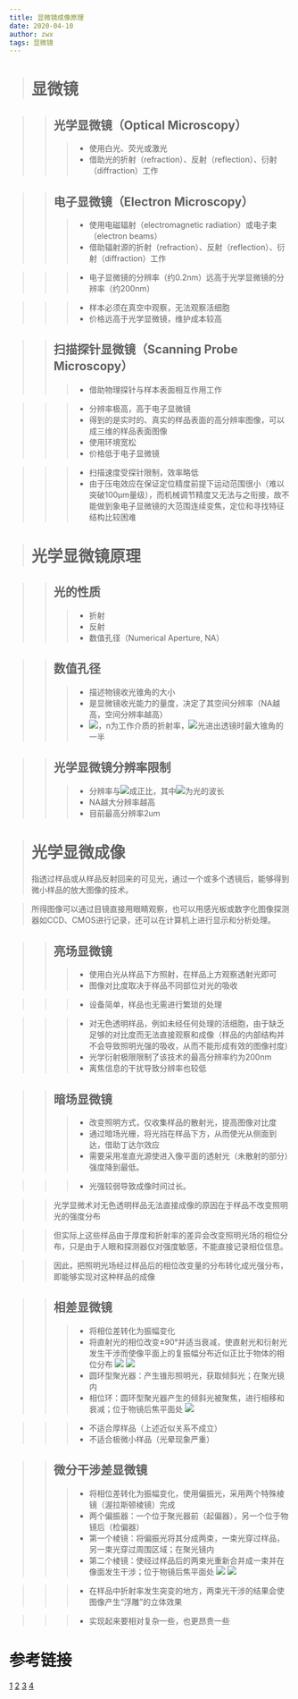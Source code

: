 ```yaml
---
title: 显微镜成像原理
date: 2020-04-10
author: zwx
tags: 显微镜
---
```


># 显微镜

>>## 光学显微镜（Optical Microscopy）
>>>- 使用白光、荧光或激光
>>>- 借助光的折射（refraction）、反射（reflection）、衍射（diffraction）工作

>>## 电子显微镜（Electron Microscopy）
>>>- 使用电磁辐射（electromagnetic radiation）或电子束（electron beams）
>>>- 借助辐射源的折射（refraction）、反射（reflection）、衍射（diffraction）工作

>>>- 电子显微镜的分辨率（约0.2nm）远高于光学显微镜的分辨率（约200nm）

>>>- 样本必须在真空中观察，无法观察活细胞
>>>- 价格远高于光学显微镜，维护成本较高

>>## 扫描探针显微镜（Scanning Probe Microscopy）
>>>- 借助物理探针与样本表面相互作用工作

>>>- 分辨率极高，高于电子显微镜
>>>- 得到的是实时的、真实的样品表面的高分辨率图像，可以成三维的样品表面图像
>>>- 使用环境宽松
>>>- 价格低于电子显微镜

>>>- 扫描速度受探针限制，效率略低
>>>- 由于压电效应在保证定位精度前提下运动范围很小（难以突破100μm量级），而机械调节精度又无法与之衔接，故不能做到象电子显微镜的大范围连续变焦，定位和寻找特征结构比较困难

># 光学显微镜原理

>>## 光的性质
>>>- 折射
>>>- 反射
>>>- 数值孔径（Numerical Aperture, NA）

>>## 数值孔径
>>>- 描述物镜收光锥角的大小
>>>- 是显微镜收光能力的量度，决定了其空间分辨率（NA越高，空间分辨率越高）
>>>- <img src="http://chart.googleapis.com/chart?cht=tx&chl= NA = n sin \theta" style="border:none;">，n为工作介质的折射率，<img src="http://chart.googleapis.com/chart?cht=tx&chl= \theta" style="border:none;">光进出透镜时最大锥角的一半

>>## 光学显微镜分辨率限制
>>>- 分辨率与<img src="http://chart.googleapis.com/chart?cht=tx&chl= \frac{\lambda}{2NA}" style="border:none;">成正比，其中<img src="http://chart.googleapis.com/chart?cht=tx&chl= \lambda" style="border:none;">为光的波长
>>>- NA越大分辨率越高
>>>- 目前最高分辨率2um

># 光学显微成像
>指透过样品或从样品反射回来的可见光，通过一个或多个透镜后，能够得到微小样品的放大图像的技术。

>所得图像可以通过目镜直接用眼睛观察，也可以用感光板或数字化图像探测器如CCD、CMOS进行记录，还可以在计算机上进行显示和分析处理。

>>## 亮场显微镜
>>>- 使用白光从样品下方照射，在样品上方观察透射光即可
>>>- 图像对比度取决于样品不同部位对光的吸收

>>>- 设备简单，样品也无需进行繁琐的处理

>>>- 对无色透明样品，例如未经任何处理的活细胞，由于缺乏足够的对比度而无法直接观察和成像（样品的内部结构并不会导致照明光强的吸收，从而不能形成有效的图像衬度）
>>>- 光学衍射极限限制了该技术的最高分辨率约为200nm
>>>- 离焦信息的干扰导致分辨率也较低

>>## 暗场显微镜
>>>- 改变照明方式，仅收集样品的散射光，提高图像对比度
>>>- 通过暗场光栅，将光挡在样品下方，从而使光从侧面到达，借助丁达尔效应
>>>- 需要采用准直光源使进入像平面的透射光（未散射的部分）强度降到最低。

>>>- 光强较弱导致成像时间过长。

>>光学显微术对无色透明样品无法直接成像的原因在于样品不改变照明光的强度分布

>>但实际上这些样品由于厚度和折射率的差异会改变照明光场的相位分布，只是由于人眼和探测器仅对强度敏感，不能直接记录相位信息。

>>因此，把照明光场经过样品后的相位改变量的分布转化成光强分布，即能够实现对这种样品的成像

>>## 相差显微镜
>>>- 将相位差转化为振幅变化
>>>- 将直射光的相位改变±90°并适当衰减，使直射光和衍射光发生干涉而使像平面上的复振幅分布近似正比于物体的相位分布
>>>![](https://raw.githubusercontent.com/huhuzwxy/huhuzwxy.github.io/master/assets/images/phase_contrast1.png)
>>>![](https://raw.githubusercontent.com/huhuzwxy/huhuzwxy.github.io/master/assets/images/phase_contrast2.png)
>>>- 圆环型聚光器：产生锥形照明光，获取倾斜光；在聚光镜内
>>>- 相位环：圆环型聚光器产生的倾斜光被聚焦，进行相移和衰减；位于物镜后焦平面处
>>>![](https://raw.githubusercontent.com/huhuzwxy/huhuzwxy.github.io/master/assets/images/phase_contrast3.png)

>>>- 不适合厚样品（上述近似关系不成立）
>>>- 不适合极微小样品（光晕现象严重）

>>## 微分干涉差显微镜
>>>- 将相位差转化为振幅变化，使用偏振光，采用两个特殊棱镜（渥拉斯顿棱镜）完成
>>>- 两个偏振器：一个位于聚光器前（起偏器），另一个位于物镜后（检偏器）
>>>- 第一个棱镜：将偏振光将其分成两束，一束光穿过样品，另一束光穿过周围区域；在聚光镜内
>>>- 第二个棱镜：使经过样品后的两束光重新合并成一束并在像面发生干涉；位于物镜后焦平面处
>>>![](https://raw.githubusercontent.com/huhuzwxy/huhuzwxy.github.io/master/assets/images/DIC1.png)
>>>![](https://raw.githubusercontent.com/huhuzwxy/huhuzwxy.github.io/master/assets/images/DIC2.png)

>>>- 在样品中折射率发生突变的地方，两束光干涉的结果会使图像产生“浮雕”的立体效果

>>>- 实现起来要相对复杂一些，也更昂贵一些

# 参考链接
[1](https://www.biodip.de/resources/teaching-material/contrasting-techniques/)
[2](https://bio.libretexts.org/Bookshelves/Microbiology/Book%3A_Microbiology_(Bruslind)/02%3A_Microscopes)
[3](https://studylib.net/doc/9094322/microscopy)
[4](https://brcf.medicine.umich.edu/wp-content/uploads/2019/12/2.TransLight_Microscopy.pdf)
















